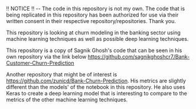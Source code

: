 !! NOTICE !! -- The code in this repository is not my own. The code that is being replicated in this repository has been authorized for use via their written consent in their respective repository/repositories. Thank you.

This repository is looking at churn modeling in the banking sector using machine learning techniques as well as possible deep learning techniques.

This repository is a copy of Sagnik Ghosh's code that can be seen in his own repository via the link below https://github.com/sagnikghoshcr7/Bank-Customer-Churn-Prediction

Another repository that might be of interest is https://github.com/zunicd/Bank-Churn-Prediction. His metrics are slightly different than the models' of the notebook in this repository. He also uses Keras to create a deep learning model that is interesting to compare to the metrics of the other machine learning techniques.

